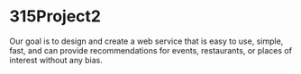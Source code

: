 # 315Project2

Our goal is to design and create a web service that is easy to use, simple,  fast, and can provide recommendations for events, restaurants, or places of interest without any bias.
